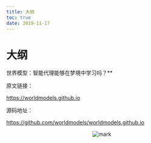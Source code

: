 ```yaml
---
title: 大纲
toc: true
date: 2019-11-17
---
```

# 大纲

世界模型：智能代理能够在梦境中学习吗？**

原文链接：

https://worldmodels.github.io

源码地址：

https://github.com/worldmodels/worldmodels.github.io


<center>

![mark](http://images.iterate.site/blog/image/20191101/rE78JqaGrKty.png?imageslim)

</center>
